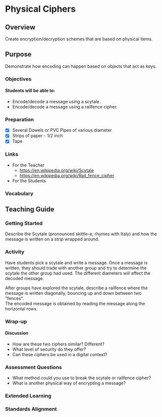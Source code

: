 # Physical Ciphers

## Overview
Create encryption/decryption schemes that are based on physical items.
	
## Purpose
Demonstrate how encoding can happen based on objects that act as keys.
		
### Objectives
#### Students will be able to:
- Encode/decode a message using a scytale.
- Encode/decode a message using a railfence cipher.

### Preparation
- [x] Several Dowels or PVC Pipes of various diameter
- [x] Strips of paper - 1/2 inch
- [x] Tape
	
### Links
- For the Teacher
	-	https://en.wikipedia.org/wiki/Scytale
	- https://en.wikipedia.org/wiki/Rail_fence_cipher
- For the Students
	
### Vocabulary

## Teaching Guide
### Getting Started
Describe the Scytale (pronounced skittle-e, rhymes with Italy) and how the message is written on a strip wrapped around.  
	
### Activity
Have students pick a scytale and write a message.  Once a message is written, they should trade with another group and try to determine the scytale the other group had used.  The different diameters will affect the decoded message.
		
After groups have explored the scytale, describe a railfence where the message is written diagonally, bouncing up and down between two "fences".  
The encoded message is obtained by reading the message along the horizontal rows.

### Wrap-up
#### Discussion
- How are these two ciphers similar?  Different?
- What level of security do they offer?
- Can these ciphers be used in a digital context?

### Assessment Questions
- What method could you use to break the scytale or railfence cipher?
- What is another physical way of encrypting a message?
	
### Extended Learning

### Standards Alignment